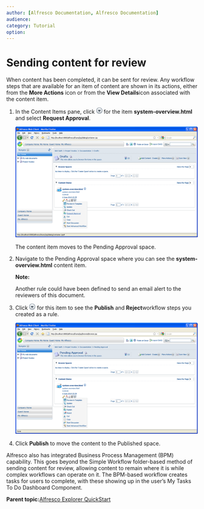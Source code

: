 ```yaml
---
author: [Alfresco Documentation, Alfresco Documentation]
audience: 
category: Tutorial
option: 
---
```


# Sending content for review

When content has been completed, it can be sent for review. Any workflow steps that are available for an item of content are shown in its actions, either from the **More Actions** icon or from the **View Details**icon associated with the content item.

1.  In the Content Items pane, click ![Menu](../images/im-menu.png) for the item **system-overview.html** and select **Request Approval**.

    ![Send content for review](../images/im-content-review.png)

    The content item moves to the Pending Approval space.

2.  Navigate to the Pending Approval space where you can see the **system-overview.html** content item.

    **Note:**

    Another rule could have been defined to send an email alert to the reviewers of this document.

3.  Click ![Menu](../images/im-menu.png) for this item to see the **Publish** and **Reject**workflow steps you created as a rule.

    ![View content rule actions in menu](../images/im-viewrules.png)

4.  Click **Publish** to move the content to the Published space.


Alfresco also has integrated Business Process Management \(BPM\) capability. This goes beyond the Simple Workflow folder-based method of sending content for review, allowing content to remain where it is while complex workflows can operate on it. The BPM-based workflow creates tasks for users to complete, with these showing up in the user’s My Tasks To Do Dashboard Component.

**Parent topic:**[Alfresco Explorer QuickStart](../concepts/cgs-intro.md)

